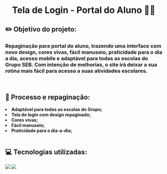  # <center> <strong>Tela de Login - Portal do Aluno </strong>  🧑‍🏫 
## ✏️ <strong>Objetivo do projeto:

### Repaginação para portal do aluno, trazendo uma interface com novo design, cores vivas, fácil manuseio, praticidade para o dia a dia, acesso mobile e adaptável para todas as escolas do Grupo SEB. Com intenção de melhorias, o site irá deixar a sua rotina mais fácil para acesso a suas atividades escolares.

<br>


 ## <strong> 💭 Processo e repaginação:</strong>

<li>Adaptável para todas as escolas do Grupo;</li>
<li>Tela de login com design repaginado;</li>
<li>Cores vivas; </li>
<li>Fácil manuseio;</li>
<li>Praticidade para o dia-a-dia;</li>

 <br>

 ## <strong> 💻 Tecnologias utilizadas:</strong>

<p> 

![](https://img.shields.io/badge/HTML-239120?style=for-the-badge&logo=html5&logoColor=white) ![](https://img.shields.io/badge/CSS-239120?&style=for-the-badge&logo=css3&logoColor=white)  

 
 
